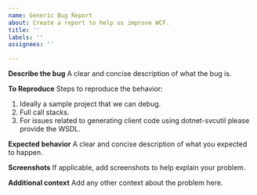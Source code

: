 ```yaml
---
name: Generic Bug Report
about: Create a report to help us improve WCF.
title: ''
labels: ''
assignees: ''

---
```


**Describe the bug**
A clear and concise description of what the bug is.

**To Reproduce**
Steps to reproduce the behavior:
1. Ideally a sample project that we can debug.
2. Full call stacks.
3. For issues related to generating client code using dotnet-svcutil please provide the WSDL.

**Expected behavior**
A clear and concise description of what you expected to happen.

**Screenshots**
If applicable, add screenshots to help explain your problem.

**Additional context**
Add any other context about the problem here.
